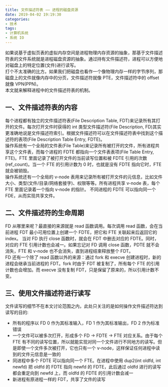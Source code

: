 ```yaml
---
title: 文件描述符表 —— 进程的磁盘资源
date: 2019-04-02 19:19:30
categories:
- 技术
tags:
- 计算机系统
- 系统 IO
---
```


如果说基于虚拟页表的虚拟内存空间是进程物理内存资源的抽象，那基于文件描述符表的文件系统就是进程磁盘资源的抽象。通过持有文件描述符，进程可以方便地对磁盘上的特定位置(文件)进行读写。  
打个不太准确的比方。如果我们把磁盘也看作一个像物理内存一样的字节序列，那磁盘上的文件就像内存中的分页，文件描述符就像 PTE，文件描述符中的 offset 就像 VPN(PPN)。  
本文就来解释进程中的文件描述符表的机制。
<!--more-->

## 一、文件描述符表的内容
每个进程都有独立的文件描述符表(File Description Table, FDT)来记录所有其打开的文件。每次打开文件时获得的 int 类型文件描述符(File Description, FD)其实更准确地说是文件描述符索引。根据文件描述符可以在文件描述符表中找到这个描述符的表项(File Description Table Entry, FDTE)。  
操作系统有一个全局的文件表(File Table)来记录所有被打开的文件，所有进程共享这个文件表，而每个进程的 FDTE 都指向一个文件表表项(File Table Entry, FTE)。FTE 里面记录了被打开文件的当前读写位置和被 FDTE 引用的次数(ref_count)。当一个 FTE 的引用计数为 0 时，也就是没有 FDTE 指向它时，FTE 就会被销毁。  
操作系统还有一个全局的 v-node 表用来记录所有被打开文件的元信息，比如文件大小、类型(文件/目录/网络套接字)、权限等等。所有进程共享 v-node 表，每个 FTE 里面记录着一个指向 v-node 的指针。 
不同进程的 FDTE 可以指向同一个 FDE，从而实现共享文件。  

## 二、文件描述符的生命周期
FD 从哪里来呢？最直接的来源就是 read 函数调用。每次调用 read 函数，会在当前进程 FDT 最小可用位置上创建一个 FDTE，把它和 FTE 关联起来后返回它的 index。
当对 FD 执行 close 函数时，就会在 FDT 中删去对应的 FDTE。同时，对应的 FTE 引用计数也会减一。如果忘记对 FD 调用 close 函数，PDTE 就不会消失，FTE 和 v-node 也不会消失，直到进程结束释放整个 FDT。  
FD 还有一个除了 read 函数以外的来源：通过 fork 和 execve 创建进程时，新的进程会继承当前进程的 FDT。fork 时由于 FDT 被复制了，所有每个 FTE 的引用计数也会增加。而 execve 没有复制 FDT，只是保留了原来的，所以引用计数不变。  

## 三、使用文件描述符进行读写
文件读写的细节不在本文讨论范围之内，此处只关注的是如何操作文件描述符达到读写的目的:  
- 所有的程序以 FD 0 作为其标准输入，FD 1 作为其标准输出，FD 2 作为标准错误
- 一个文件可以被多次打开，形成多个 FD -> FDTE -> FTE 对应关系。由于每个 FTE 有不同的读写位置，所以就能实现对同一个文件进行不同地方的读写。但是即使一个文件多次被打开，它也只有一个 v-node，这样保证任何进程中读到的文件元信息是一致的
- 同进程中多个 FDTE 可以指向同一个 FTE。在进程中使用 dup2(int oldfd, int newfd) 把 oldfd 的 FDTE 指向 newfd 的 FDTE，此后通过 oldfd 进行的读写都会重定向到 newfd 上，而 oldfd 的 FDTE 的引用计数会减一
- 新进程有原进程一样的 FDT，共享了文件的读写